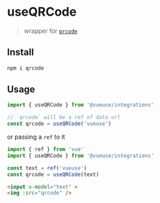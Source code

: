 # useQRCode

> wrapper for [`qrcode`](https://github.com/soldair/node-qrcode)

## Install 

```bash
npm i qrcode
```

## Usage

```ts
import { useQRCode } from '@vueuse/integrations'

// `qrcode` will be a ref of data url
const qrcode = useQRCode('vueuse')
```

or passing a `ref` to it

```ts
import { ref } from 'vue'
import { useQRCode } from '@vueuse/integrations'

const text = ref('vueuse')
const qrcode = useQRCode(text)
```

```html
<input v-model="text" >
<img :src="qrcode" />
```
